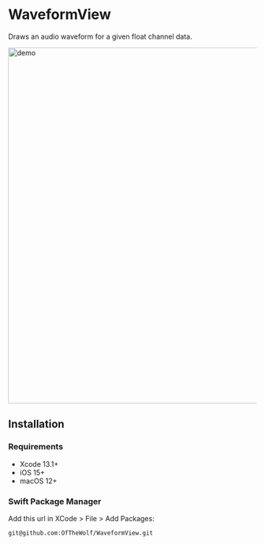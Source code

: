 # WaveformView

Draws an audio waveform for a given float channel data.


<img width="720" alt="demo" src="https://user-images.githubusercontent.com/42251802/174486855-9d58190d-9918-4080-bd93-0151f0447a09.png">

## Installation
### Requirements
* Xcode 13.1+
* iOS 15+
* macOS 12+

### Swift Package Manager
Add this url in XCode > File > Add Packages:
```
git@github.com:OfTheWolf/WaveformView.git
```
